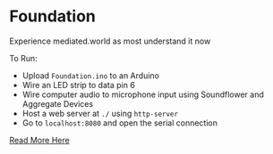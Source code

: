 # Foundation
Experience mediated.world as most understand it now

To Run:
- Upload `Foundation.ino` to an Arduino
- Wire an LED strip to data pin 6
- Wire computer audio to microphone input using Soundflower and Aggregate Devices
- Host a web server at `./` using `http-server`
- Go to `localhost:8080` and open the serial connection

[Read More Here](https://docs.google.com/document/d/1GwFKA9SEYMTOcuQ8x9SqBIGMCImtfWuO59GSYv3OXto/edit?usp=sharing)

